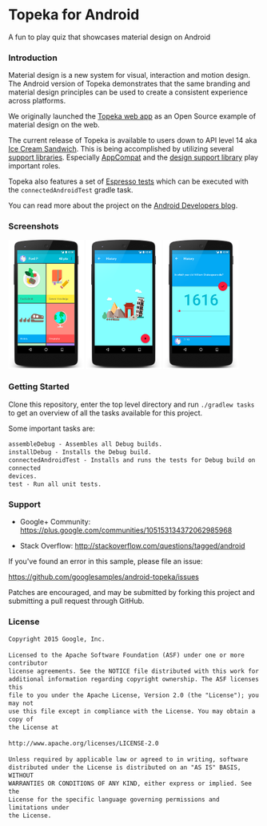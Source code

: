 # Topeka for Android

A fun to play quiz that showcases material design on Android

### Introduction

Material design is a new system for visual, interaction and motion design.
The Android version of Topeka demonstrates that the same branding and material
design principles can be used to create a consistent experience across
platforms.

We originally launched the [Topeka web app](https://github.com/Polymer/topeka)
as an Open Source example of material design on the web.

The current release of Topeka is available to users down to API level 14 aka
[Ice Cream Sandwich](http://developer.android.com/about/versions/android-4.0.html).
This is being accomplished by utilizing several [support
libraries](https://developer.android.com/tools/support-library/index.html).
Especially
[AppCompat](https://developer.android.com/tools/support-library/features.html#v7-appcompat)
and the [design support
library](https://developer.android.com/tools/support-library/features.html#design)
play important roles.

Topeka also features a set of [Espresso
tests](http://google.github.io/android-testing-support-library) which can be
executed with the `connectedAndroidTest` gradle task.

You can read more about the project on the [Android Developers
blog](https://android-developers.googleblog.com/2015/06/more-material-design-with-topeka-for.html).

### Screenshots

<img src="screenshots/categories.png" width="30%" />
<img src="screenshots/category_history.png" width="30%" />
<img src="screenshots/quiz_shakespeare.png" width="30%" />

### Getting Started

Clone this repository, enter the top level directory and run <code>./gradlew tasks</code>
to get an overview of all the tasks available for this project.

Some important tasks are:

```
assembleDebug - Assembles all Debug builds.
installDebug - Installs the Debug build.
connectedAndroidTest - Installs and runs the tests for Debug build on connected
devices.
test - Run all unit tests.
```

### Support

- Google+ Community: https://plus.google.com/communities/105153134372062985968

- Stack Overflow: http://stackoverflow.com/questions/tagged/android

If you've found an error in this sample, please file an issue:

https://github.com/googlesamples/android-topeka/issues

Patches are encouraged, and may be submitted by forking this project and
submitting a pull request through GitHub.

### License


```
Copyright 2015 Google, Inc.

Licensed to the Apache Software Foundation (ASF) under one or more contributor
license agreements. See the NOTICE file distributed with this work for
additional information regarding copyright ownership. The ASF licenses this
file to you under the Apache License, Version 2.0 (the "License"); you may not
use this file except in compliance with the License. You may obtain a copy of
the License at

http://www.apache.org/licenses/LICENSE-2.0

Unless required by applicable law or agreed to in writing, software
distributed under the License is distributed on an "AS IS" BASIS, WITHOUT
WARRANTIES OR CONDITIONS OF ANY KIND, either express or implied. See the
License for the specific language governing permissions and limitations under
the License.
```

